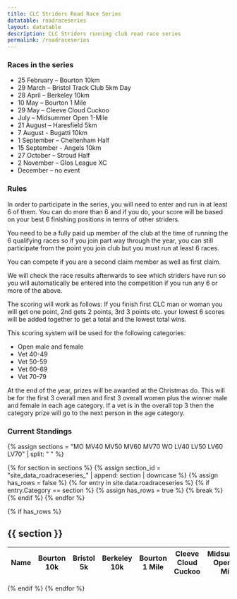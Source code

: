 ```yaml
---
title: CLC Striders Road Race Series
datatable: roadraceseries
layout: datatable
description: CLC Striders running club road race series
permalink: /roadraceseries
---
```


### Races in the series

- 25 February – Bourton 10km
- 29 March – Bristol Track Club 5km Day
- 28 April – Berkeley 10km
- 10 May – Bourton 1 Mile
- 29 May – Cleeve Cloud Cuckoo
- July – Midsummer Open 1-Mile
- 21 August – Haresfield 5km
- 7 August - Bugatti 10km
- 1 September – Cheltenham Half
- 15 September - Angels 10km
- 27 October – Stroud Half
- 2 November – Glos League XC
- December – no event


### Rules

In order to participate in the series, you will need to enter and run in at least 6 of them. You can do more than 6 and if you do, your score will be based on your best 6 finishing positions in terms of other striders. 

You need to be a fully paid up member of the club at the time of running the 6 qualifying races so if you join part way through the year, you can still participate from the point you join club but you must run at least 6 races.  

You can compete if you are a second claim member as well as first claim. 

We will check the race results afterwards to see which striders have run so you will automatically be entered into the competition if you run any 6 or more of the above. 

The scoring will work as follows: 
If you finish first CLC man or woman you will get one point, 2nd gets 2 points, 3rd 3 points etc. your lowest 6 scores will be added together to get a total and the lowest total wins. 

This scoring system will be used for the following categories: 
* Open male and female 
* Vet 40-49
* Vet 50-59
* Vet 60-69
* Vet 70-79

At the end of the year, prizes will be awarded at the Christmas do. This will be for the first 3 overall men and first 3 overall women plus the winner male and female in each age category. If a vet is in the overall top 3 then the category prize will go to the next person in the age category. 

### Current Standings

{% assign sections = "MO MV40 MV50 MV60 MV70 WO LV40 LV50 LV60 LV70" | split: " " %}

{% for section in sections %}
  {% assign section_id = "site_data_roadraceseries_" | append: section | downcase %}
  {% assign has_rows = false %}
  {% for entry in site.data.roadraceseries %}
    {% if entry.Category == section %}
      {% assign has_rows = true %}
      {% break %}
    {% endif %}
  {% endfor %}
  
  {% if has_rows %}
<h2>{{ section }}</h2>
<table id="{{section_id}}" style="width:100%">
    <thead>
        <tr>
            <th data-field="Name">Name</th>
            <th data-field="bourton10k"><div class="vertical-text">Bourton 10k</div></th>
            <th data-field="bristol"><div class="vertical-text">Bristol 5k</div></th>
            <th data-field="berkeley"><div class="vertical-text">Berkeley 10k</div></th>
            <th data-field="bourton1mile"><div class="vertical-text">Bourton 1 Mile</div></th>
            <th data-field="cleeve"><div class="vertical-text">Cleeve Cloud Cuckoo</div></th>
            <th data-field="midsummer"><div class="vertical-text">Midsummer Open 1-Mile</div></th>
            <th data-field="haresfield"><div class="vertical-text">Haresfield 5k</div></th>
            <th data-field="bugatti"><div class="vertical-text">Bugatti 10k</div></th>
            <th data-field="cheltenhamhalf"><div class="vertical-text">Cheltenham Half</div></th>
            <th data-field="angels"><div class="vertical-text">Angels 10k</div></th>
            <th data-field="stroudhalf"><div class="vertical-text">Stroud Half</div></th>
            <th data-field="glosxc"><div class="vertical-text">Glos League XC</div></th>
            <th data-field="total">Total (best 6)</th>
            <th data-field="rank">Rank (min. 6 fixtures)</th>
            <th data-field="rank">Average</th>
        </tr>
    </thead>
</table>
  {% endif %}
{% endfor %}
